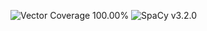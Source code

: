 ![Vector Coverage 100.00%](https://img.shields.io/badge/Vector_Coverage-100.00%25-brightgreen)
![SpaCy v3.2.0](https://img.shields.io/badge/SpaCy-v3.5.1-blue)


